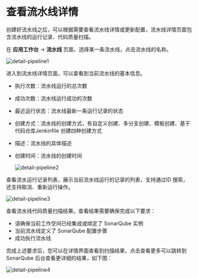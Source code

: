 # 查看流水线详情

创建好流水线之后，可以根据需要查看流水线详情或更新配置，流水线详情页面包含流水线的运行记录、代码质量扫描。

在 **应用工作台** -> **流水线** 页面，选择某一条流水线，点击流水线的名称。

![detail-pipeline1](https://docs.daocloud.io/daocloud-docs-images/docs/zh/docs/amamba/images/detail-pipeline1.png)

进入到流水线详情页面，可以查看到当前流水线的基本信息。

- 执行次数：流水线运行的总次数
- 成功次数：流水线运行成功的次数
- 最近运行状态：流水线最新一条运行记录的状态
- 创建方式：流水线的创建方式，有自定义创建、多分支创建、模板创建、基于代码仓库Jenkinfile 创建四种创建方式
- 描述：流水线的具体描述
- 创建时间：流水线的创建时间

    ![detail-pipeline2](https://docs.daocloud.io/daocloud-docs-images/docs/zh/docs/amamba/images/detail-pipeline2.png)

查看流水运行记录列表，展示当前流水线运行的记录的列表，支持通过ID 搜索，还支持取消、重新运行操作。

![detail-pipeline3](https://docs.daocloud.io/daocloud-docs-images/docs/zh/docs/amamba/images/detail-pipeline3.png)

查看流水线代码质量扫描结果。查看结果需要确保完成以下要求：

- 请确保当前工作空间已经集成或绑定了 SonarQube 实例
- 当前流水线定义了 SonarQube 配置步骤
- 成功执行流水线

完成上述要求后，您可以在详情界面查看到扫描结果，点击查看更多可以跳转到 SonarQube 后台查看更详细的结果，如下图：

![detail-pipeline4](https://docs.daocloud.io/daocloud-docs-images/docs/zh/docs/amamba/images/detail-pipeline4.png)

